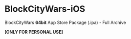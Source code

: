 # BlockCityWars-iOS

BlockCityWars **64bit** 
App Store Package (.ipa) - Full Archive
 
 **[ONLY FOR PERSONAL USE]**
